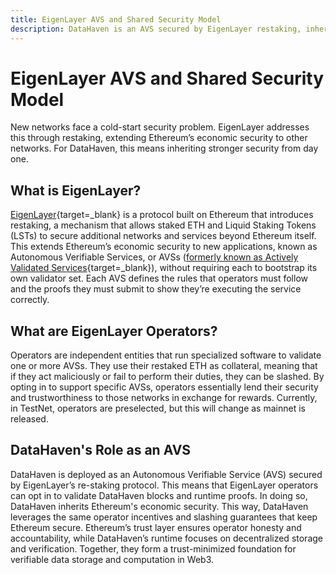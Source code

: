 ```yaml
---
title: EigenLayer AVS and Shared Security Model
description: DataHaven is an AVS secured by EigenLayer restaking, inheriting Ethereum's economic security to enable trust-minimized decentralized storage.
---
```


# EigenLayer AVS and Shared Security Model

New networks face a cold-start security problem. EigenLayer addresses this through restaking, extending Ethereum’s economic security to other networks. For DataHaven, this means inheriting stronger security from day one.

## What is EigenLayer?

[EigenLayer](https://docs.eigencloud.xyz/){target=_blank} is a protocol built on Ethereum that introduces restaking, a mechanism that allows staked ETH and Liquid Staking Tokens (LSTs) to secure additional networks and services beyond Ethereum itself. This extends Ethereum’s economic security to new applications, known as Autonomous Verifiable Services, or AVSs ([formerly known as Actively Validated Services](https://blog.eigencloud.xyz/redefining-avs-from-actively-validated-to-autonomous-verifiable-services/){target=_blank}), without requiring each to bootstrap its own validator set. Each AVS defines the rules that operators must follow and the proofs they must submit to show they’re executing the service correctly.

## What are EigenLayer Operators?

Operators are independent entities that run specialized software to validate one or more AVSs. They use their restaked ETH as collateral, meaning that if they act maliciously or fail to perform their duties, they can be slashed. By opting in to support specific AVSs, operators essentially lend their security and trustworthiness to those networks in exchange for rewards. Currently, in TestNet, operators are preselected, but this will change as mainnet is released.

## DataHaven's Role as an AVS

DataHaven is deployed as an Autonomous Verifiable Service (AVS) secured by EigenLayer’s re-staking protocol. This means that EigenLayer operators can opt in to validate DataHaven blocks and runtime proofs. In doing so, DataHaven inherits Ethereum's economic security. This way, DataHaven leverages the same operator incentives and slashing guarantees that keep Ethereum secure. Ethereum’s trust layer ensures operator honesty and accountability, while DataHaven’s runtime focuses on decentralized storage and verification. Together, they form a trust-minimized foundation for verifiable data storage and computation in Web3.
